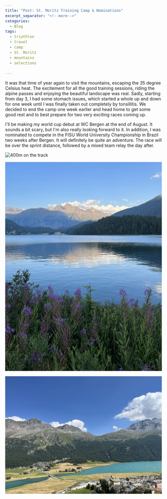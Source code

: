 ```yaml
---
title: "Post: St. Moritz Training Camp & Nominations"
excerpt_separator: "<!--more-->"
categories:
  - Blog
tags:
  - triathlon
  - travel
  - camp
  - St. Moritz
  - mountains
  - selections

---
```

It was that time of year again to visit the mountains, escaping the 35 degree Celsius heat. The excitement for all the good training sessions, riding the alpine passes and enjoying the beautiful landscape was real. Sadly, starting from day 3, I had some stomach issues, which started a whole up and down for one week until I was finally taken out completely by tonsillitis. We decided to end the camp one week earlier and head home to get some good rest and to best prepare for two very exciting races coming up. 

I'll be making my world cup debut at WC Bergen at the end of August. It sounds a bit scary, but I'm also really looking forward to it. In addition, I was nominated to compete in the FISU World University Championship in Brazil two weeks after Bergen. It will definitely be quite an adventure. The race will be over the sprint distance, followed by a mixed team relay the day after.

![400m on the track](/assets/images/blog/2022-07-31-StMoritz/Laufen.JPG)
 
![My image Name](/assets/images/blog/2022-07-31-StMoritz/See.jpeg)
 
![My image Name](/assets/images/blog/2022-07-31-StMoritz/Silvaplana.jpeg)
